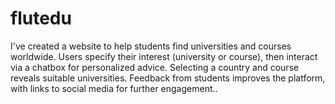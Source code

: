 # flutedu
I've created a website to help students find universities and courses worldwide. Users specify their interest (university or course), then interact via a chatbox for personalized advice. Selecting a country and course reveals suitable universities. Feedback from students improves the platform, with links to social media for further engagement..
